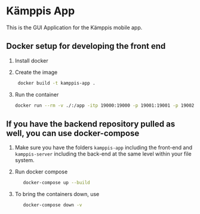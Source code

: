# Kämppis App

This is the GUI Application for the Kämppis mobile app.

## Docker setup for developing the front end

1. Install docker

2. Create the image

   ```bash
    docker build -t kamppis-app .
   ```

3. Run the container

   ```bash
   docker run --rm -v ./:/app -itp 19000:19000 -p 19001:19001 -p 19002:19002 -p 8081:8081 kamppis-app
   ```

## If you have the backend repository pulled as well, you can use docker-compose

1. Make sure you have the folders `kamppis-app` including the front-end and `kamppis-server` including the back-end at the same level within your file system.

2. Run docker compose

   ```bash
      docker-compose up --build
   ```

3. To bring the containers down, use

   ```bash
      docker-compose down -v
   ```
